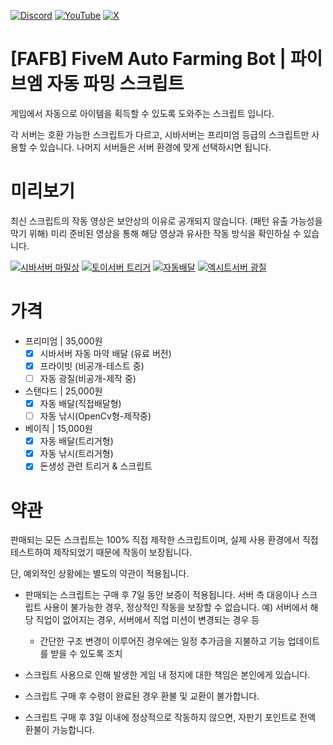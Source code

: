 [![Discord](https://img.shields.io/badge/Discord-%235865F2.svg?style=for-the-badge&logo=discord&logoColor=white)](http://xn--wl2b05a89l.me/) [![YouTube](https://img.shields.io/badge/YouTube-%23FF0000.svg?style=for-the-badge&logo=YouTube&logoColor=white)](https://www.youtube.com/@LuxuryHG) [![X](https://img.shields.io/badge/X-%23000000.svg?style=for-the-badge&logo=X&logoColor=white)](https://x.com/luxuryhgcheat)
# [FAFB] FiveM Auto Farming Bot | 파이브엠 자동 파밍 스크립트
게임에서 자동으로 아이템을 획득할 수 있도록 도와주는 스크립트 입니다.

각 서버는 호환 가능한 스크립트가 다르고, 시바서버는 프리미엄 등급의 스크립트만 사용할 수 있습니다.
나머지 서버들은 서버 환경에 맞게 선택하시면 됩니다.

# 미리보기

최신 스크립트의 작동 영상은 보안상의 이유로 공개되지 않습니다. (패턴 유출 가능성을 막기 위해)
미리 준비된 영상을 통해 해당 영상과 유사한 작동 방식을 확인하실 수 있습니다.

[![시바서버 마밀상](http://img.youtube.com/vi/9uR_qlYiEIk/0.jpg)](https://youtu.be/9uR_qlYiEIk&t=0s) 
[![토이서버 트리거](http://img.youtube.com/vi/j6SShU1vKLI/0.jpg)](https://youtu.be/j6SShU1vKLI&t=0s) 
[![자동배달](http://img.youtube.com/vi/jyO9mYiPRCI/0.jpg)](https://youtu.be/jyO9mYiPRCI&t=0s) 
[![엑시트서버 광질](http://img.youtube.com/vi/DJP1et8cTDY/0.jpg)](https://youtu.be/DJP1et8cTDY&t=0s) 

# 가격
- 프리미엄 | 35,000원
  - [x] 시바서버 자동 마약 배달 (유료 버전)
  - [x] 프라이빗 (비공개-테스트 중)
  - [ ] 자동 광질(비공개-제작 중)

- 스탠다드 | 25,000원
  - [x] 자동 배달(직접배달형)
  - [ ] 자동 낚시(OpenCv형-제작중)
 
- 베이직 | 15,000원
  - [x] 자동 배달(트리거형)
  - [x] 자동 낚시(트리거형)
  - [x] 돈생성 관련 트리거 & 스크립트

# 약관
판매되는 모든 스크립트는 100% 직접 제작한 스크립트이며, 실제 사용 환경에서 직접 테스트하여 제작되었기 때문에 작동이 보장됩니다.

단, 예외적인 상황에는 별도의 약관이 적용됩니다.
- 판매되는 스크립트는 구매 후 7일 동안 보증이 적용됩니다. 서버 측 대응이나 스크립트 사용이 불가능한 경우, 정상적인 작동을 보장할 수 없습니다.
예) 서버에서 해당 직업이 없어지는 경우, 서버에서 직업 미션이 변경되는 경우 등
  - 간단한 구조 변경이 이루어진 경우에는 일정 추가금을 지불하고 기능 업데이트를 받을 수 있도록 조치
 
- 스크립트 사용으로 인해 발생한 게임 내 정지에 대한 책임은 본인에게 있습니다.

- 스크립트 구매 후 수령이 완료된 경우 환불 및 교환이 불가합니다.

- 스크립트 구매 후 3일 이내에 정상적으로 작동하지 않으면, 자판기 포인트로 전액 환불이 가능합니다.
